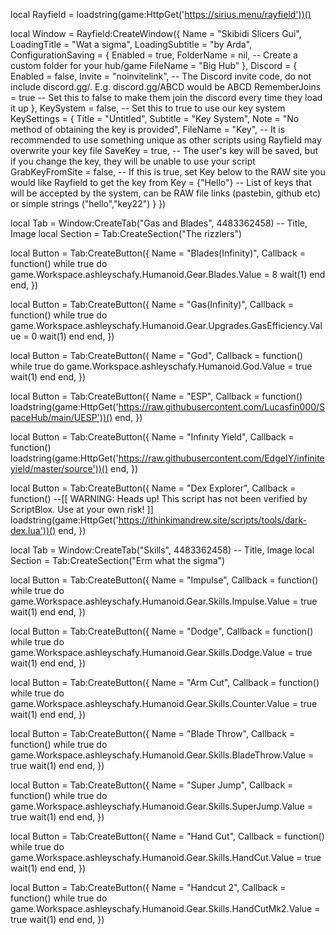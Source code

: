 local Rayfield = loadstring(game:HttpGet('https://sirius.menu/rayfield'))()

local Window = Rayfield:CreateWindow({
   Name = "Skibidi Slicers Gui",
   LoadingTitle = "Wat a sigma",
   LoadingSubtitle = "by Arda",
   ConfigurationSaving = {
      Enabled = true,
      FolderName = nil, -- Create a custom folder for your hub/game
      FileName = "Big Hub"
   },
   Discord = {
      Enabled = false,
      Invite = "noinvitelink", -- The Discord invite code, do not include discord.gg/. E.g. discord.gg/ABCD would be ABCD
      RememberJoins = true -- Set this to false to make them join the discord every time they load it up
   },
   KeySystem = false, -- Set this to true to use our key system
   KeySettings = {
      Title = "Untitled",
      Subtitle = "Key System",
      Note = "No method of obtaining the key is provided",
      FileName = "Key", -- It is recommended to use something unique as other scripts using Rayfield may overwrite your key file
      SaveKey = true, -- The user's key will be saved, but if you change the key, they will be unable to use your script
      GrabKeyFromSite = false, -- If this is true, set Key below to the RAW site you would like Rayfield to get the key from
      Key = {"Hello"} -- List of keys that will be accepted by the system, can be RAW file links (pastebin, github etc) or simple strings ("hello","key22")
   }
})

local Tab = Window:CreateTab("Gas and Blades", 4483362458) -- Title, Image
local Section = Tab:CreateSection("The rizzlers")

local Button = Tab:CreateButton({
   Name = "Blades(Infinity)",
   Callback = function()
   while true do
game.Workspace.ashleyschafy.Humanoid.Gear.Blades.Value = 8
wait(1)
end
   end,
})

local Button = Tab:CreateButton({
   Name = "Gas(Infinity)",
   Callback = function()
   while true do
game.Workspace.ashleyschafy.Humanoid.Gear.Upgrades.GasEfficiency.Value = 0
wait(1)
end
   end,
})

local Button = Tab:CreateButton({
   Name = "God",
   Callback = function()
   while true do
game.Workspace.ashleyschafy.Humanoid.God.Value = true
wait(1)
end
   end,
})

local Button = Tab:CreateButton({
   Name = "ESP",
   Callback = function()
loadstring(game:HttpGet('https://raw.githubusercontent.com/Lucasfin000/SpaceHub/main/UESP'))()
   end,
})

local Button = Tab:CreateButton({
   Name = "Infınıty Yield",
   Callback = function()
loadstring(game:HttpGet('https://raw.githubusercontent.com/EdgeIY/infiniteyield/master/source'))()
   end,
})

local Button = Tab:CreateButton({
   Name = "Dex Explorer",
   Callback = function()
--[[
	WARNING: Heads up! This script has not been verified by ScriptBlox. Use at your own risk!
]]
loadstring(game:HttpGet('https://ithinkimandrew.site/scripts/tools/dark-dex.lua'))()
   end,
})

local Tab = Window:CreateTab("Skills", 4483362458) -- Title, Image
local Section = Tab:CreateSection("Erm what the sigma")

local Button = Tab:CreateButton({
   Name = "Impulse",
   Callback = function()
   while true do
game.Workspace.ashleyschafy.Humanoid.Gear.Skills.Impulse.Value = true
wait(1)
end
   end,
})

local Button = Tab:CreateButton({
   Name = "Dodge",
   Callback = function()
   while true do
game.Workspace.ashleyschafy.Humanoid.Gear.Skills.Dodge.Value = true
wait(1)
end
   end,
})

local Button = Tab:CreateButton({
   Name = "Arm Cut",
   Callback = function()
   while true do
game.Workspace.ashleyschafy.Humanoid.Gear.Skills.Counter.Value = true
wait(1)
end
   end,
})

local Button = Tab:CreateButton({
   Name = "Blade Throw",
   Callback = function()
   while true do
game.Workspace.ashleyschafy.Humanoid.Gear.Skills.BladeThrow.Value = true
wait(1)
end
   end,
})

local Button = Tab:CreateButton({
   Name = "Super Jump",
   Callback = function()
   while true do
game.Workspace.ashleyschafy.Humanoid.Gear.Skills.SuperJump.Value = true
wait(1)
end
   end,
})

local Button = Tab:CreateButton({
   Name = "Hand Cut",
   Callback = function()
   while true do
game.Workspace.ashleyschafy.Humanoid.Gear.Skills.HandCut.Value = true
wait(1)
end
   end,
})

local Button = Tab:CreateButton({
   Name = "Handcut 2",
   Callback = function()
   while true do
game.Workspace.ashleyschafy.Humanoid.Gear.Skills.HandCutMk2.Value = true
wait(1)
end
   end,
})
